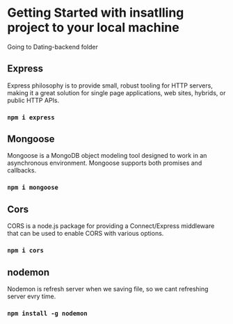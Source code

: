 # Getting Started with insatlling project to your local machine

Going to Dating-backend folder

## Express

Express philosophy is to provide small, robust tooling for HTTP servers, making it a great solution for single page applications, web sites, hybrids, or public HTTP APIs. 

### `npm i express`

## Mongoose

Mongoose is a MongoDB object modeling tool designed to work in an asynchronous environment. Mongoose supports both promises and callbacks.

### `npm i mongoose`

## Cors

CORS is a node.js package for providing a Connect/Express middleware that can be used to enable CORS with various options.

### `npm i cors`

## nodemon

Nodemon is refresh server when we saving file, so we cant refreshing server evry time.

### `npm install -g nodemon`

